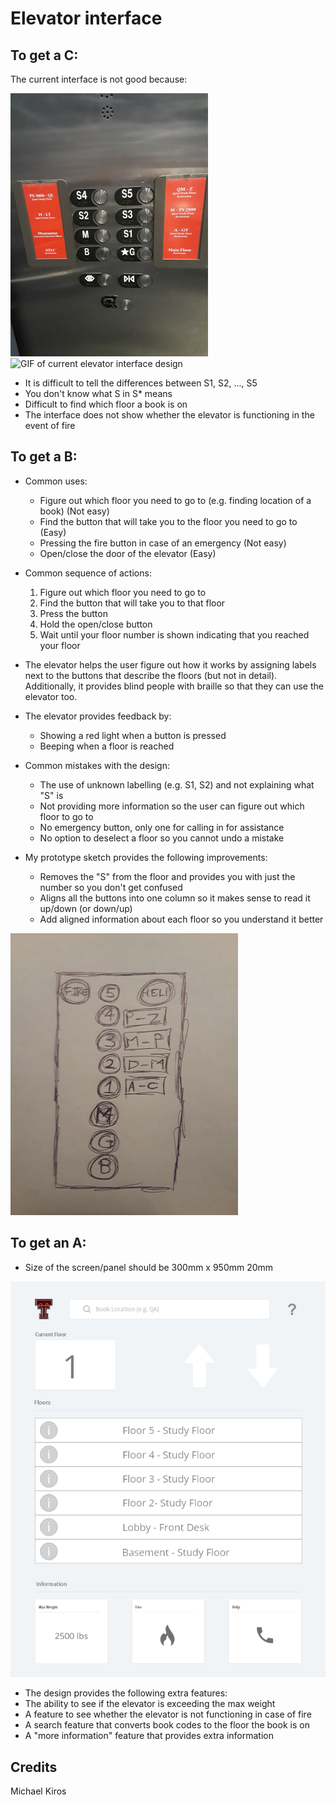# Elevator interface

## To get a C:

The current interface is not good because:

![Image of current elevator interface design](images/current.png)
![GIF of current elevator interface design](gifs/demo.gif)

* It is difficult to tell the differences between S1, S2, ..., S5
* You don't know what S in S* means
* Difficult to find which floor a book is on
* The interface does not show whether the elevator is functioning in the event of fire

## To get a B:

* Common uses:
  * Figure out which floor you need to go to (e.g. finding location of a book) (Not easy)
  * Find the button that will take you to the floor you need to go to (Easy)
  * Pressing the fire button in case of an emergency (Not easy)
  * Open/close the door of the elevator (Easy)
  
* Common sequence of actions:
  1. Figure out which floor you need to go to
  2. Find the button that will take you to that floor
  3. Press the button
  4. Hold the open/close button
  5. Wait until your floor number is shown indicating that you reached your floor

* The elevator helps the user figure out how it works by assigning labels next to the buttons that describe the floors (but not in detail). Additionally, it provides blind people with braille so that they can use the elevator too.

* The elevator provides feedback by:
  * Showing a red light when a button is pressed
  * Beeping when a floor is reached

* Common mistakes with the design:
  * The use of unknown labelling (e.g. S1, S2) and not explaining what "S" is
  * Not providing more information so the user can figure out which floor to go to
  * No emergency button, only one for calling in for assistance
  * No option to deselect a floor so you cannot undo a mistake

* My prototype sketch provides the following improvements:
  * Removes the "S" from the floor and provides you with just the number so you don't get confused
  * Aligns all the buttons into one column so it makes sense to read it up/down (or down/up)
  * Add aligned information about each floor so you understand it better

![Image of prototype](images/sketch.png)

## To get an A:

* Size of the screen/panel should be 300mm x 950mm 20mm

![GIF of redesign](gifs/redesign-demo.gif)

* The design provides the following extra features:
 * The ability to see if the elevator is exceeding the max weight
 * A feature to see whether the elevator is not functioning in case of fire
 * A search feature that converts book codes to the floor the book is on
 * A "more information" feature that provides extra information

## Credits
Michael Kiros
